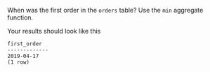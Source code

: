 
When was the first order in the `orders` table? Use the `min` aggregate function.

Your results should look like this

```
first_order
-------------
2019-04-17
(1 row)
```